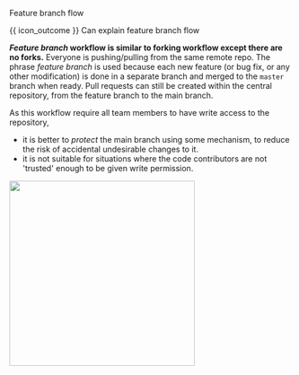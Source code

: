 <span id="title">Feature branch flow</span>

<span id="prereqs"><panel src="../forkingWorkflow/unit-inElsewhere-asFlat.md" boilerplate header="%%{{ icon_prereq }} Revision Control → Forking Workflow%%" popup-url="{{ baseUrl }}/revisionControl/forkingWorkflow" /></span>

<span id="outcomes">{{ icon_outcome }} Can explain feature branch flow</span>

<div id="body">

**_Feature branch_ workflow is similar to forking workflow except there are no forks.** Everyone is pushing/pulling from the same remote repo. The phrase _feature branch_ is used because each new feature (or bug fix, or any other modification) is done in a separate branch and merged to the `master` branch when ready. Pull requests can still be created within the central repository, from the feature branch to the main branch.

As this workflow require all team members to have write access to the repository,
  * it is better to _protect_ the main branch using some mechanism, to reduce the risk of accidental undesirable changes to it.
  * it is not suitable for situations where the code contributors are not 'trusted' enough to be given write permission.

<img src="{{baseUrl}}/revisionControl/featureBranchFlow/images/diagram.png" height="330" />
<p/>

</div>

<div id="extras">
  <include src="resources.md" />
</div>
